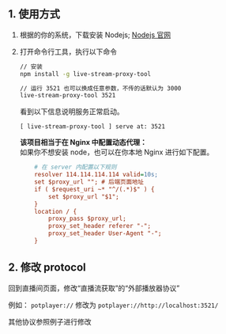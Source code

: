 ## 1. 使用方式


1. 根据的你的系统，下载安装 Nodejs; [Nodejs 官网](https://nodejs.org/)

2. 打开命令行工具，执行以下命令
    ```bash
    // 安装
    npm install -g live-stream-proxy-tool

    // 运行 3521 也可以换成任意参数，不传的话默认为 3000
    live-stream-proxy-tool 3521
    ```

    看到以下信息说明服务正常启动。
    ```
    [ live-stream-proxy-tool ] serve at: 3521
    ```

     
    **该项目相当于在 Nginx 中配置动态代理：**  
    如果你不想安装 node，也可以在你本地 Nginx 进行如下配置。
    ```ini
        # 在 server 内配置以下规则
        resolver 114.114.114.114 valid=10s;
        set $proxy_url ""; # 后端页面地址
        if ( $request_uri ~* "^/(.*)$" ) {
            set $proxy_url "$1";
        }
        location / {
            proxy_pass $proxy_url;
            proxy_set_header referer "-";
            proxy_set_header User-Agent "-";
        }
    ```

## 2. 修改 protocol

回到直播间页面，修改“直播流获取”的“外部播放器协议”

例如： `potplayer://` 修改为 `potplayer://http://localhost:3521/`

其他协议参照例子进行修改

